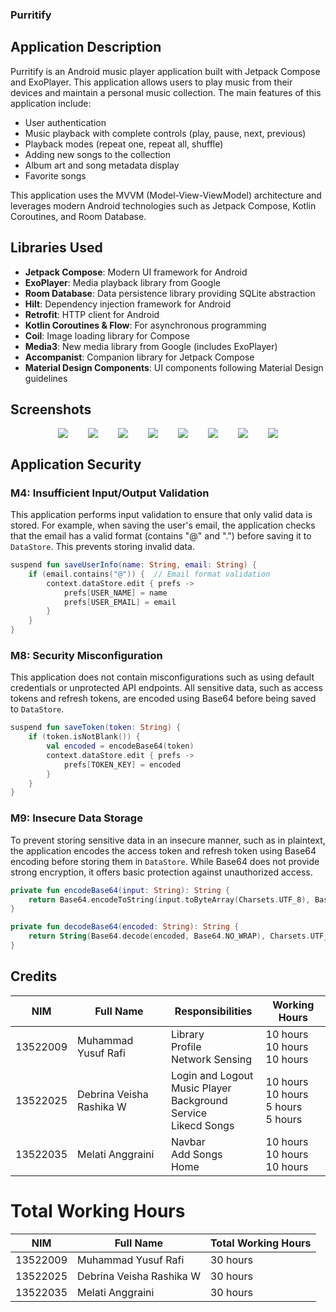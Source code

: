 ### Purritify

## Application Description

Purritify is an Android music player application built with Jetpack Compose and ExoPlayer. This application allows users to play music from their devices and maintain a personal music collection. The main features of this application include:

- User authentication
- Music playback with complete controls (play, pause, next, previous)
- Playback modes (repeat one, repeat all, shuffle)
- Adding new songs to the collection
- Album art and song metadata display
- Favorite songs 

This application uses the MVVM (Model-View-ViewModel) architecture and leverages modern Android technologies such as Jetpack Compose, Kotlin Coroutines, and Room Database.

## Libraries Used

- **Jetpack Compose**: Modern UI framework for Android
- **ExoPlayer**: Media playback library from Google
- **Room Database**: Data persistence library providing SQLite abstraction
- **Hilt**: Dependency injection framework for Android
- **Retrofit**: HTTP client for Android
- **Kotlin Coroutines & Flow**: For asynchronous programming
- **Coil**: Image loading library for Compose
- **Media3**: New media library from Google (includes ExoPlayer)
- **Accompanist**: Companion library for Jetpack Compose
- **Material Design Components**: UI components following Material Design guidelines

## Screenshots

<div style="display: flex; justify-content: center; flex-wrap: wrap;gap: 2rem;">
    <img src="screenshot/1_login.jpg" style="max-width: 300px;">
    <img src="screenshot/2_home.jpg" style="max-width: 300px;">
    <img src="screenshot/3_library.jpg" style="max-width: 300px;">
    <img src="screenshot/4_upload.jpg" style="max-width: 300px;">
    <img src="screenshot/5_edit.jpg" style="max-width: 300px;">
    <img src="screenshot/6_player.jpg" style="max-width: 300px;">
    <img src="screenshot/7_player2.jpg" style="max-width: 300px;">
    <img src="screenshot/8_profile.jpg" style="max-width: 300px;">
</div>


## Application Security

### M4: **Insufficient Input/Output Validation**

This application performs input validation to ensure that only valid data is stored. For example, when saving the user's email, the application checks that the email has a valid format (contains "@" and ".") before saving it to `DataStore`. This prevents storing invalid data.

```kotlin
suspend fun saveUserInfo(name: String, email: String) {
    if (email.contains("@")) {  // Email format validation
        context.dataStore.edit { prefs ->
            prefs[USER_NAME] = name
            prefs[USER_EMAIL] = email
        }
    }
}
```

### M8: **Security Misconfiguration**

This application does not contain misconfigurations such as using default credentials or unprotected API endpoints. All sensitive data, such as access tokens and refresh tokens, are encoded using Base64 before being saved to `DataStore`. 

```kotlin
suspend fun saveToken(token: String) {
    if (token.isNotBlank()) {
        val encoded = encodeBase64(token)
        context.dataStore.edit { prefs ->
            prefs[TOKEN_KEY] = encoded
        }
    }
}
```

### M9: **Insecure Data Storage**

To prevent storing sensitive data in an insecure manner, such as in plaintext, the application encodes the access token and refresh token using Base64 encoding before storing them in `DataStore`. While Base64 does not provide strong encryption, it offers basic protection against unauthorized access.

```kotlin
private fun encodeBase64(input: String): String {
    return Base64.encodeToString(input.toByteArray(Charsets.UTF_8), Base64.NO_WRAP)
}

private fun decodeBase64(encoded: String): String {
    return String(Base64.decode(encoded, Base64.NO_WRAP), Charsets.UTF_8)
}
```

## Credits

| NIM      | Full Name                 | Responsibilities                                                                                                                | Working Hours                                                                          |
| -------- | ------------------------- | ------------------------------------------------------------------------------------------------------------------------------- | -------------------------------------------------------------------------------------- |
| 13522009 | Muhammad Yusuf Rafi | Library <br> Profile <br> Network Sensing | 10 hours <br> 10 hours <br> 10 hours  |
| 13522025 | Debrina Veisha Rashika W   | Login and Logout <br> Music Player <br> Background Service <br> Likecd Songs | 10 hours <br> 10 hours <br> 5 hours <br> 5 hours  
| 13522035 | Melati Anggraini       | Navbar <br> Add Songs <br> Home  | 10 hours <br> 10 hours <br> 10 hours |

# Total Working Hours

| NIM      | Full Name                 | Total Working Hours |
| -------- | ------------------------- | ------------------- |
| 13522009 | Muhammad Yusuf Rafi       | 30 hours
| 13522025 | Debrina Veisha Rashika W  | 30 hours            |
| 13522035 | Melati Anggraini           | 30 hours            |
